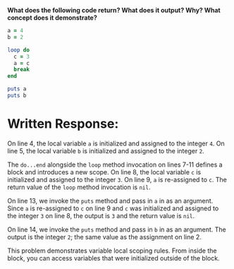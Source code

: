 **What does the following code return? What does it output? Why? What concept does it demonstrate?**

```ruby
a = 4
b = 2

loop do
  c = 3
  a = c
  break
end

puts a
puts b
```

# Written Response:

On line 4, the local variable `a` is initialized and assigned to the integer `4`. On line 5, the local variable `b` is initialized and assigned to the integer `2`.

The `do...end` alongside the `loop` method invocation on lines 7-11 defines a block and introduces a new scope. On line 8, the local variable `c` is initialized and assigned to the integer `3`. On line 9, `a` is re-assigned to `c`. The return value of the `loop` method invocation is `nil`.

On line 13, we invoke the `puts` method and pass in `a` in as an argument. Since `a` is re-assigned to `c` on line 9 and `c` was initialized and assigned to the integer `3` on line 8, the output is `3` and the return value is `nil`.

On line 14, we invoke the `puts` method and pass in `b` in as an argument. The output is the integer `2`; the same value as the assignment on line 2.

This problem demonstrates variable local scoping rules. From inside the block, you can access variables that were initialized outside of the block.







